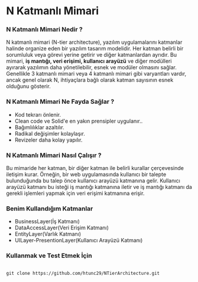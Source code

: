 # N Katmanlı Mimari 
### N Katmanlı Mimari Nedir ?
N katmanlı mimari (N-tier architecture), yazılım uygulamalarını katmanlar halinde organize eden bir yazılım tasarım modelidir. Her katman belirli bir sorumluluk veya görevi yerine getirir ve diğer katmanlardan ayrıdır. Bu mimari, **iş mantığı, veri erişimi, kullanıcı arayüzü** ve diğer modülleri ayırarak yazılımın daha yönetilebilir, esnek ve modüler olmasını sağlar. Genellikle 3 katmanlı mimari veya 4 katmanlı mimari gibi varyantları vardır, ancak genel olarak N, ihtiyaçlara bağlı olarak katman sayısının esnek olduğunu gösterir.
### N Katmanlı Mimari Ne Fayda Sağlar ? 
* Kod tekrarı önlenir.
* Clean code ve Solid'e en yakın prensipler uygulanır..
* Bağımlılıklar azaltılır.
* Radikal değişimler kolaylaşır.
* Revizeler daha kolay yapılır.
### N Katmanlı Mimari Nasıl Çalışır ?
Bu mimaride her katman, bir diğer katman ile belirli kurallar çerçevesinde iletişim kurar. Örneğin, bir web uygulamasında kullanıcı bir talepte bulunduğunda bu talep önce kullanıcı arayüzü katmanına gelir. Kullanıcı arayüzü katmanı bu isteği iş mantığı katmanına iletir ve iş mantığı katmanı da gerekli işlemleri yapmak için veri erişimi katmanına erişir.
### Benim Kullandığım Katmanlar 
* BusinessLayer(İş Katmanı)
* DataAccessLayer(Veri Erişim Katmanı)
* EntityLayer(Varlık Katmanı)
* UILayer-PresentionLayer(Kullanıcı Arayüzü Katmanı)
### Kullanmak ve Test Etmek İçin
```

git clone https://github.com/htunc29/NTierArchitecture.git

```
  

